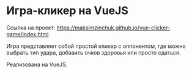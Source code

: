 # Игра-кликер на VueJS

Ссылка на проект: https://maksimzinchuk.github.io/vue-clicker-game/index.html

Игра представляет собой простой кликер с оппонентом, где можно выбрать тип удара, добавить очков здоровья или просто сдаться.

Реализована на VueJS.
